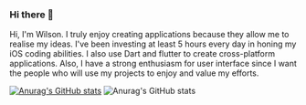 ### Hi there 👋

Hi, I'm Wilson. I truly enjoy creating applications because they allow me to realise my ideas. I've been investing at least 5 hours every day in honing my iOS coding abilities. I also use Dart and flutter to create cross-platform applications. Also, I have a strong enthusiasm for user interface since I want the people who will use my projects to enjoy and value my efforts.

[![Anurag's GitHub stats](https://github-readme-stats.vercel.app/api?username=wilsonmungai)](https://github.com/anuraghazra/github-readme-stats)
![Anurag's GitHub stats](https://github-readme-stats.vercel.app/api?username=anuraghazra&show_icons=true)
